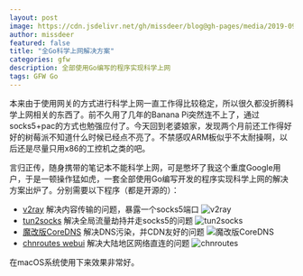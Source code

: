 ```yaml
---
layout: post
image: https://cdn.jsdelivr.net/gh/missdeer/blog@gh-pages/media/2019-09-13/v2ray.png
author: missdeer
featured: false
title: "全Go科学上网解决方案"
categories: gfw
description: 全部使用Go编写的程序实现科学上网
tags: GFW Go
---
```


本来由于使用网关的方式进行科学上网一直工作得比较稳定，所以很久都没折腾科学上网相关的东西了。前不久用了几年的Banana Pi突然连不上了，通过socks5+pac的方式也勉强应付了。今天回到老婆娘家，发现两个月前还工作得好好的树莓派不知道什么时候已经点不亮了。不禁感叹ARM板似乎不太耐操啊，以后还是尽量只用x86的工控机之类的吧。

言归正传，随身携带的笔记本不能科学上网，可是憋坏了我这个重度Google用户，于是一顿操作猛如虎，一套全部使用Go编写开发的程序实现科学上网的解决方案出炉了。分别需要以下程序（都是开源的）：

- [v2ray](https://github.com/v2ray/v2ray-core) 解决内容传输的问题，暴露一个socks5端口
![v2ray](https://cdn.jsdelivr.net/gh/missdeer/blog@gh-pages/media/2019-09-13/v2ray.png)
- [tun2socks](https://github.com/eycorsican/go-tun2socks) 解决全局流量劫持并走socks5的问题
![tun2socks](https://cdn.jsdelivr.net/gh/missdeer/blog@gh-pages/media/2019-09-13/tun2socks.png)
- [魔改版CoreDNS](https://ci.appveyor.com/project/missdeer/coredns-custom-build) 解决DNS污染，并CDN友好的问题
![魔改版CoreDNS](https://cdn.jsdelivr.net/gh/missdeer/blog@gh-pages/media/2019-09-13/coredns.png)
- [chnroutes webui](https://github.com/missdeer/chnroutes-webui) 解决大陆地区网络直连的问题
![chnroutes](https://cdn.jsdelivr.net/gh/missdeer/blog@gh-pages/media/2019-09-13/chnroutes.png)

在macOS系统使用下来效果非常好。
